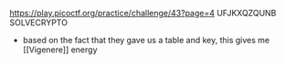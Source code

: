 https://play.picoctf.org/practice/challenge/43?page=4
UFJKXQZQUNB
SOLVECRYPTO
- based on the fact that they gave us a table and key, this gives me [[Vigenere]] energy